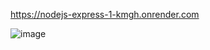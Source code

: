 https://nodejs-express-1-kmgh.onrender.com

![image](https://github.com/user-attachments/assets/2090ad3e-88b1-4240-ad75-00abe91d4535)

